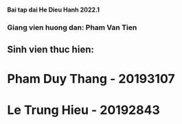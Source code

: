 #### Bai tap dai He Dieu Hanh 2022.1
### Giang vien huong dan: Pham Van Tien
## Sinh vien thuc hien:
# Pham Duy Thang - 20193107
# Le Trung Hieu - 20192843

